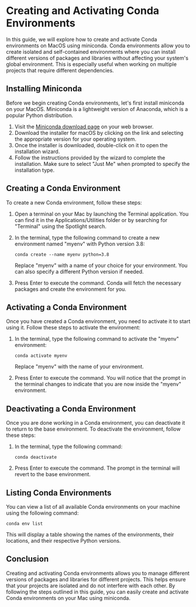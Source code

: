 # Creating and Activating Conda Environments

In this guide, we will explore how to create and activate Conda environments on MacOS using miniconda. Conda environments allow you to create isolated and self-contained environments where you can install different versions of packages and libraries without affecting your system's global environment. This is especially useful when working on multiple projects that require different dependencies.

## Installing Miniconda

Before we begin creating Conda environments, let's first install miniconda on your MacOS. Miniconda is a lightweight version of Anaconda, which is a popular Python distribution.

1. Visit the [Miniconda download page](https://docs.conda.io/en/latest/miniconda.html) on your web browser.
2. Download the installer for macOS by clicking on the link and selecting the appropriate version for your operating system.
3. Once the installer is downloaded, double-click on it to open the installation wizard.
4. Follow the instructions provided by the wizard to complete the installation. Make sure to select "Just Me" when prompted to specify the installation type.

## Creating a Conda Environment

To create a new Conda environment, follow these steps:

1. Open a terminal on your Mac by launching the Terminal application. You can find it in the Applications/Utilities folder or by searching for "Terminal" using the Spotlight search.
2. In the terminal, type the following command to create a new environment named "myenv" with Python version 3.8:

   ```
   conda create --name myenv python=3.8
   ```

   Replace "myenv" with a name of your choice for your environment. You can also specify a different Python version if needed.

3. Press Enter to execute the command. Conda will fetch the necessary packages and create the environment for you.

## Activating a Conda Environment

Once you have created a Conda environment, you need to activate it to start using it. Follow these steps to activate the environment:

1. In the terminal, type the following command to activate the "myenv" environment:

   ```
   conda activate myenv
   ```

   Replace "myenv" with the name of your environment.

2. Press Enter to execute the command. You will notice that the prompt in the terminal changes to indicate that you are now inside the "myenv" environment.

## Deactivating a Conda Environment

Once you are done working in a Conda environment, you can deactivate it to return to the base environment. To deactivate the environment, follow these steps:

1. In the terminal, type the following command:

   ```
   conda deactivate
   ```

2. Press Enter to execute the command. The prompt in the terminal will revert to the base environment.

## Listing Conda Environments

You can view a list of all available Conda environments on your machine using the following command:

```
conda env list
```

This will display a table showing the names of the environments, their locations, and their respective Python versions.

## Conclusion

Creating and activating Conda environments allows you to manage different versions of packages and libraries for different projects. This helps ensure that your projects are isolated and do not interfere with each other. By following the steps outlined in this guide, you can easily create and activate Conda environments on your Mac using miniconda.